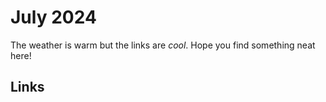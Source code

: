 # July 2024

The weather is warm but the links are _cool_.  Hope you find something neat here!

## Links

<!-- 
Music :: 🎸
Data :: 📊
General Software :: 💻
Papers :: 📝
Math :: ✏️
Dance :: 💃
Python :: 🐍
 -->
